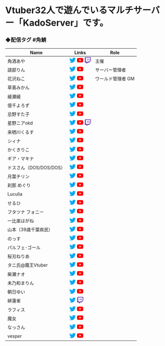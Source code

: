 # Vtuber32人で遊んでいるマルチサーバー「KadoServer」です。

### ◆配信タグ #角鯖

| Name | Links | Role |
| ---- | ---- | ---- |
| 角酒あや | [<img src="src/images/twitter.png" width="20">](https://twitter.com/kadosaka_aya) [<img src="src/images/youtube.png" width="20">](https://www.youtube.com/c/AyaKadosaka) [<img src="src/images/twitch.png" width="20">](https://www.twitch.tv/aya_kadosaka) | 主催 |
| 語部りん | [<img src="src/images/twitter.png" width="20">](https://twitter.com/marin_ma_rin) [<img src="src/images/youtube.png" width="20">](https://www.youtube.com/rinkataribe) | サーバー管理者 |
| 花沢ねこ | [<img src="src/images/twitter.png" width="20">](https://twitter.com/instant_cat_v) [<img src="src/images/youtube.png" width="20">](https://www.youtube.com/channel/UCHO79vvBr6B_nC0KKduyDSw) | ワールド管理者 GM |
| 草蔦みかん | [<img src="src/images/twitter.png" width="20">](https://twitter.com/lotten_mikan) [<img src="src/images/youtube.png" width="20">](https://www.youtube.com/channel/UCBzbWsb8KYT1LTOoeDSGTBA) ||
| 綾瀬綾 | [<img src="src/images/twitter.png" width="20">](https://twitter.com/ayaseaya_vtuber) [<img src="src/images/youtube.png" width="20">](https://www.youtube.com/c/ayaseaya) ||
| 億千よろず | [<img src="src/images/twitter.png" width="20">](https://twitter.com/okuchi_yorozu) [<img src="src/images/youtube.png" width="20">](https://www.youtube.com/channel/UCpEsTR5Nnd0-HgKngIQqbmA) ||
| 忌野すた子 | [<img src="src/images/twitter.png" width="20">](https://twitter.com/imawanosutako) [<img src="src/images/youtube.png" width="20">](https://www.youtube.com/channel/UC9J1ltioVffzzWIfkcbKJ2w/featured) ||
| 星野ニアokd | [<img src="src/images/twitter.png" width="20">](https://twitter.com/hoshino_nia_okd) [<img src="src/images/youtube.png" width="20">](https://www.youtube.com/channel/UCGanwbingue3lvCRYYKQMgg) [<img src="src/images/twitch.png" width="20">](https://www.twitch.tv/hoshino_nia_okd) ||
| 来栖川くるす | [<img src="src/images/twitter.png" width="20">](https://twitter.com/KuruChan_nel) [<img src="src/images/youtube.png" width="20">](https://www.youtube.com/channel/UCZlMOmEFquizvUrmrfOBBeg) ||
| シィナ | [<img src="src/images/twitter.png" width="20">](https://twitter.com/paruina) [<img src="src/images/youtube.png" width="20">](https://www.youtube.com/c/%E3%82%B7%E3%82%A3%E3%83%8A/featured) ||
| かくきりこ | [<img src="src/images/twitter.png" width="20">](https://twitter.com/kaku_kiriko) [<img src="src/images/youtube.png" width="20">](https://www.youtube.com/channel/UCaKS8QY6B2V66gtFaoJxN2g) ||
| ギア・マキナ | [<img src="src/images/twitter.png" width="20">](https://twitter.com/Gears_Shogi_Lab) [<img src="src/images/youtube.png" width="20">](https://www.youtube.com/channel/UCZokywmyFBKhpmG3oT94N6w/featured) ||
| ドスさん（DOS/DOS/DOS） | [<img src="src/images/twitter.png" width="20">](https://twitter.com/DOSDOSDOS6) [<img src="src/images/youtube.png" width="20">](https://www.youtube.com/channel/UC4px9AMJD2QvmZcG-pfaKBw) ||
| 月葉チリン | [<img src="src/images/twitter.png" width="20">](https://twitter.com/la_chirin) [<img src="src/images/youtube.png" width="20">](https://www.youtube.com/channel/UCAWVHPHlL8yU_W_KVwvohDg) ||
| 刹那 めぐり | [<img src="src/images/twitter.png" width="20">](https://twitter.com/setsunameguri) [<img src="src/images/youtube.png" width="20">](https://www.youtube.com/channel/UCLH-YGA3ePhJCONiMf0EiIQ) ||
| Luculia | [<img src="src/images/twitter.png" width="20">](https://twitter.com/Luculia_11) [<img src="src/images/youtube.png" width="20">](https://www.youtube.com/channel/UCoyApklzSLxIReCBgGIlmiA) ||
| せるひ | [<img src="src/images/twitter.png" width="20">](https://twitter.com/celhiyu) [<img src="src/images/youtube.png" width="20">](https://www.youtube.com/channel/UCveGb3SgKP4J5IiHQMEDWOQ) ||
| フタツナ フォニー | [<img src="src/images/twitter.png" width="20">](https://twitter.com/fony_222) [<img src="src/images/youtube.png" width="20">](https://www.youtube.com/channel/UCspWS0kbi4ndNzNjYP5wXvw) ||
| 一比楽はがね | [<img src="src/images/twitter.png" width="20">](https://twitter.com/hagwanehitohira) [<img src="src/images/youtube.png" width="20">](https://www.youtube.com/channel/UCWasUfYtBBvsB4fttI9ibaQ) ||
| 山本（39歳千葉県民） | [<img src="src/images/twitter.png" width="20">](https://twitter.com/KanameMitsumine) [<img src="src/images/youtube.png" width="20">](https://www.youtube.com/channel/UCLqF01A7JMhUs9s3_tiTg4g/featured) ||
| のっす | [<img src="src/images/twitter.png" width="20">](https://twitter.com/Noss_Lotus) [<img src="src/images/youtube.png" width="20">](https://www.youtube.com/channel/UCeZ-xcT9W4wHytkyQPxQ7Ig/featured) ||
| パルフェ･ゴール | [<img src="src/images/twitter.png" width="20">](https://twitter.com/ParfateGoal) [<img src="src/images/youtube.png" width="20">](https://www.youtube.com/c/parfa_chan_nel) ||
| 桜刃ねりあ | [<img src="src/images/twitter.png" width="20">](https://twitter.com/sakurabaneria) [<img src="src/images/youtube.png" width="20">](https://www.youtube.com/channel/UCkvPOriOgmrNumqUJPHmeNw/featured) ||
| タニ氏@魔王Vtuber | [<img src="src/images/twitter.png" width="20">](https://twitter.com/Yuuuuukiiiii007) [<img src="src/images/youtube.png" width="20">](https://www.youtube.com/channel/UC6nnpimALqENilFeKlYQQ6Q/featured) ||
| 柴瀬ナオ | [<img src="src/images/twitter.png" width="20">](https://twitter.com/ShibaseNao) [<img src="src/images/youtube.png" width="20">](https://www.youtube.com/channel/UCcd3XiiPvJilB0ToQ9uQ5LA) ||
| 未乃和まりん | [<img src="src/images/twitter.png" width="20">](https://twitter.com/marin_ma_rin) [<img src="src/images/youtube.png" width="20">](https://www.youtube.com/channel/UCd8sXL64mhsyrHrlucW_Dtg) ||
| 朝日ゆい | [<img src="src/images/twitter.png" width="20">](https://twitter.com/asahi___yui) [<img src="src/images/youtube.png" width="20">](https://www.youtube.com/channel/UCDqZvgfaA4qBghAYwjT_nmg) ||
| 緋蓮雀 | [<img src="src/images/twitter.png" width="20">](https://twitter.com/hirenjak) [<img src="src/images/twitch.png" width="20">](https://www.twitch.tv/hiren_jak) ||
| ラフィス | [<img src="src/images/twitter.png" width="20">](https://twitter.com/Vtuberrafisu) [<img src="src/images/youtube.png" width="20">](https://www.youtube.com/channel/UCL6XUCazeRKMcswmOK219Jw) ||
| 魔女 | [<img src="src/images/twitter.png" width="20">](https://twitter.com/egoeries) [<img src="src/images/youtube.png" width="20">](https://www.youtube.com/channel/UCwjy-ylLcUYuPTjGio2sluA) ||
| なっさん | [<img src="src/images/twitter.png" width="20">](https://twitter.com/nattann1019) [<img src="src/images/youtube.png" width="20">](https://t.co/x0ZIjgc2j2?amp=1) ||
| vesper | [<img src="src/images/twitter.png" width="20">](https://twitter.com/vesper) [<img src="src/images/youtube.png" width="20">](https://www.youtube.com/channel/UCj38lw-viOzONagmimb1vWA) ||
